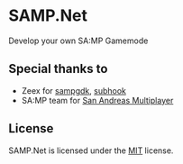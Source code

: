 # SAMP.Net

Develop your own SA:MP Gamemode

## Special thanks to

- Zeex for [sampgdk](https://github.com/Zeex/sampgdk), [subhook](https://github.com/Zeex/subhook)
- SA:MP team for [San Andreas Multiplayer](https://www.sa-mp.com/)

## License

SAMP.Net is licensed under the [MIT](/LICENSE) license.
